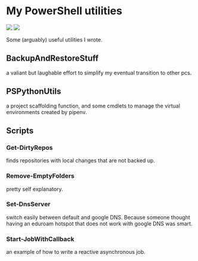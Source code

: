 # My PowerShell utilities

<!--  TODO add tests to pretty much everything
      TODO add documentation to pretty much everything
-->

![](https://github.com/erclu/powershell-utils/workflows/PowerShell%20Core%20CI/badge.svg)
![](https://github.com/erclu/powershell-utils/workflows/Check%20for%20BOMs%20and%20CRLF%20endings/badge.svg)

Some (arguably) useful utilities I wrote.

## BackupAndRestoreStuff

a valiant but laughable effort to simplify my eventual transition to other pcs.

## PSPythonUtils

a project scaffolding function, and some cmdlets to manage the virtual environments created by pipenv.

## Scripts

### Get-DirtyRepos

finds repositories with local changes that are not backed up.

### Remove-EmptyFolders

pretty self explanatory.

### Set-DnsServer

switch easily between default and google DNS. Because someone thought having an eduroam hotspot that does not work with google DNS was smart.

### Start-JobWithCallback

an example of how to write a reactive asynchronous job.

<!-- TODO check scoop status once a day? -->
